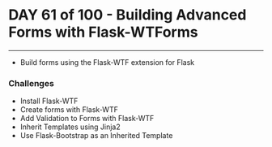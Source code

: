 # DAY 61 of 100 - Building Advanced Forms with Flask-WTForms
-----

-  Build forms using the Flask-WTF extension for Flask

### Challenges

- Install Flask-WTF
- Create forms with Flask-WTF
- Add Validation to Forms with Flask-WTF
- Inherit Templates using Jinja2
- Use Flask-Bootstrap as an Inherited Template
